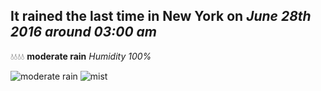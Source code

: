 ## It rained the last time in New York on *June 28th 2016 around 03:00 am*
💧💧💧💧  **moderate rain** *Humidity 100%*

![moderate rain](http://openweathermap.org/img/w/10n.png) ![mist](http://openweathermap.org/img/w/50n.png)
